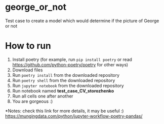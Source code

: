 # george_or_not
Test case to create a model which would determine if the picture of George or not

# How to run

1. Install poetry (for example, run `pip install poetry` or read https://github.com/python-poetry/poetry for other ways)
2. Download files
3. Run `poetry install` from the downloaded repository  
4. Run `poetry shell` from the downloaded repository  
5. Run `jupyter notebook` from the downloaded repository  
6. Run notebook named **test_case_CV_storozhenko**
7. Run all cells one after another
8. You are gorgeous :) 


*Notes: check this link for more details, it may be useful :) 
https://mungingdata.com/python/jupyter-workflow-poetry-pandas/ 
